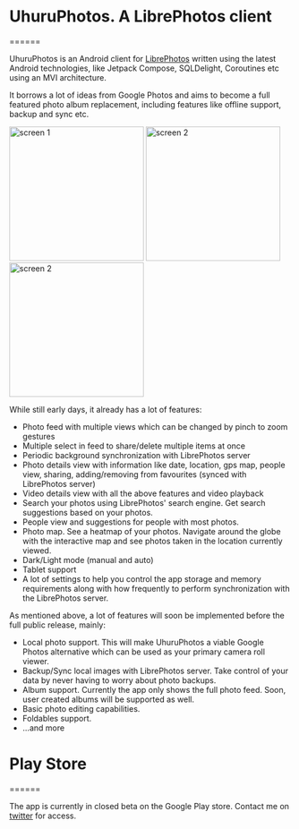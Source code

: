 # UhuruPhotos. A LibrePhotos client
======

UhuruPhotos is an Android client for [LibrePhotos](https://github.com/LibrePhotos/librephotos) 
written using the latest Android technologies, like Jetpack Compose, SQLDelight, Coroutines etc 
using an MVI architecture.

It borrows a lot of ideas from Google Photos and aims to become a full featured photo album 
replacement, including features like offline support, backup and sync etc.

<img src="https://github.com/savvasdalkitsis/uhuruphotos-android/raw/main/assets/screen-1.png" alt="screen 1" width = 240px>
<img src="https://github.com/savvasdalkitsis/uhuruphotos-android/raw/main/assets/screen-2.png" alt="screen 2" width = 240px>
<img src="https://github.com/savvasdalkitsis/uhuruphotos-android/raw/main/assets/screen-3.png" alt="screen 2" width = 240px>

While still early days, it already has a lot of features:

* Photo feed with multiple views which can be changed by pinch to zoom gestures
* Multiple select in feed to share/delete multiple items at once
* Periodic background synchronization with LibrePhotos server
* Photo details view with information like date, location, gps map, people view, sharing, 
  adding/removing from favourites (synced with LibrePhotos server)
* Video details view with all the above features and video playback
* Search your photos using LibrePhotos' search engine. Get search suggestions based on your photos.
* People view and suggestions for people with most photos.
* Photo map. See a heatmap of your photos. Navigate around the globe with the interactive map and 
  see photos taken in the location currently viewed.
* Dark/Light mode (manual and auto)
* Tablet support
* A lot of settings to help you control the app storage and memory requirements along with how 
  frequently to perform synchronization with the LibrePhotos server.
  
As mentioned above, a lot of features will soon be implemented before the full public release, 
mainly:

* Local photo support. This will make UhuruPhotos a viable Google Photos alternative which can be 
  used as your primary camera roll viewer.
* Backup/Sync local images with LibrePhotos server. Take control of your data by never having to 
  worry about photo backups.
* Album support. Currently the app only shows the full photo feed. Soon, user created albums will be
  supported as well.
* Basic photo editing capabilities.
* Foldables support.
* ...and more

# Play Store
======

The app is currently in closed beta on the Google Play store. Contact me on 
[twitter](https://twitter.com/geeky_android) for access.